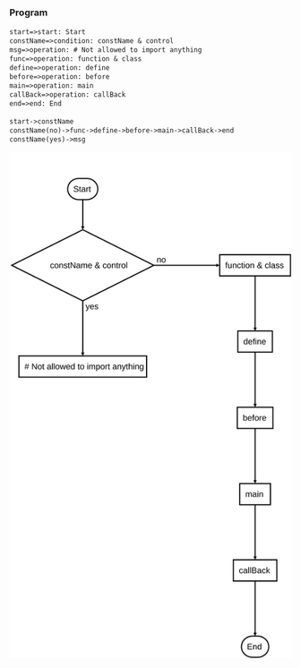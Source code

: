 ### Program

```flow
start=>start: Start
constName=>condition: constName & control 
msg=>operation: # Not allowed to import anything
func=>operation: function & class
define=>operation: define
before=>operation: before
main=>operation: main
callBack=>operation: callBack
end=>end: End

start->constName
constName(no)->func->define->before->main->callBack->end
constName(yes)->msg
```

![main_uml](https://github.com/haopXpycary/game_olv/blob/master/uml/main_uml.svg)
